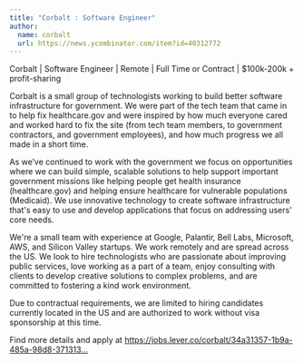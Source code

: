 ```yaml
---
title: "Corbalt : Software Engineer"
author:
  name: corbalt
  url: https://news.ycombinator.com/item?id=40312772
---
```

Corbalt | Software Engineer | Remote | Full Time or Contract | $100k-200k + profit-sharing

Corbalt is a small group of technologists working to build better software infrastructure for government. We were part of the tech team that came in to help fix healthcare.gov and were inspired by how much everyone cared and worked hard to fix the site (from tech team members, to government contractors, and government employees), and how much progress we all made in a short time.

As we’ve continued to work with the government we focus on opportunities where we can build simple, scalable solutions to help support important government missions like helping people get health insurance (healthcare.gov) and helping ensure healthcare for vulnerable populations (Medicaid). We use innovative technology to create software infrastructure that&#x27;s easy to use and develop applications that focus on addressing users&#x27; core needs.

We&#x27;re a small team with experience at Google, Palantir, Bell Labs, Microsoft, AWS, and Silicon Valley startups. We work remotely and are spread across the US. We look to hire technologists who are passionate about improving public services, love working as a part of a team, enjoy consulting with clients to develop creative solutions to complex problems, and are committed to fostering a kind work environment.

Due to contractual requirements, we are limited to hiring candidates currently located in the US and are authorized to work without visa sponsorship at this time.

Find more details and apply at <a href="https:&#x2F;&#x2F;jobs.lever.co&#x2F;corbalt&#x2F;34a31357-1b9a-485a-98d8-371313eb4e5d" rel="nofollow">https:&#x2F;&#x2F;jobs.lever.co&#x2F;corbalt&#x2F;34a31357-1b9a-485a-98d8-371313...</a>
